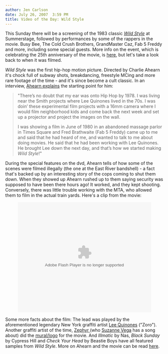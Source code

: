 ```yaml
---
author: Jen Carlson
date: July 26, 2007  3:59 PM
title: Video of the Day: Wild Style
---
```


<p>This Sunday there will be a screening of the 1983 classic <a href="https://web.archive.org/web/20130326105510/http://imdb.com/title/tt0084904"><em>Wild Style</em></a> at Summerstage, followed by performances by some of the rappers in the movie. Busy Bee, The Cold Crush Brothers, GrandMaster Caz, Fab 5 Freddy and more, including some special guests. More info on the event, which is celebrating the 25th anniversary of the movie, is <a href="https://web.archive.org/web/20130326105510/http://www.summerstage.org/index1.aspx?BD=19792">here</a>, but let&apos;s take a look back to when it was filmed. </p>

<p><em>Wild Style</em> was the first hip-hop motion picture. Directed by Charlie Ahearn it&apos;s chock full of subway shots, breakdancing, freestyle MCing and more rare footage of the time - and it&apos;s since become a cult classic. In an interview, <a href="https://web.archive.org/web/20130326105510/http://www.jayquan.com/charliea.htm">Ahearn explains</a> the starting point for him:</p>

<blockquote>&quot;There&#x2019;s no doubt that my ear was onto Hip Hop by 1978. I was living near the Smith projects where Lee Quinones lived in the 70s. I was doin&#x2019; these experimental film projects with a 16mm camera where I would film neighborhood kids and come back the next week and set up a projector and project the images on the wall. 

<p>I was showing a film in June of 1980 in an abandoned massage parlor in Times Square and Fred Brathwaite (Fab 5 Freddy) came up to me and said that he had heard of me, and wanted to talk to me about doing movies. He said that he had been working with Lee Quinones. He brought Lee down the next day, and that&#x2019;s how we started making <em>Wild Style</em>!&quot;</p></blockquote><p></p>

<p>During the special features on the dvd, Ahearn tells of how some of the scenes were filmed illegally (the one at the East River bandshell) - a fact that&apos;s backed up by an interesting story of the cops coming to shut them down. When they showed up Ahearn rushed up to them saying security was supposed to have been there hours ago! It worked, and they kept shooting. Conversely, there was little trouble working with the MTA, who allowed them to film in the actual train yards. Here&apos;s a clip from the movie:</p>

<center><object width="425" height="350"><param name="movie" value="http://www.youtube.com/v/Dkyb2fdxTGY"><param name="wmode" value="transparent"><embed src="https://web.archive.org/web/20130326105510oe_/http://www.youtube.com/v/Dkyb2fdxTGY" type="application/x-shockwave-flash" wmode="transparent" width="425" height="350"></object></center>

<p>Some more facts about the film: The lead was played by the aforementioned legendary New York graffiti artist <a href="https://web.archive.org/web/20130326105510/http://en.wikipedia.org/wiki/Lee_Quinones">Lee Quinones</a> (&quot;Zoro&quot;). Another graffiti artist of the time, <a href="https://web.archive.org/web/20130326105510/http://en.wikipedia.org/wiki/Zephyr_(graffiti_artist)">Zephyr </a>(who <a href="https://web.archive.org/web/20130326105510/http://gothamist.com/2007/07/11/suzanne_vega_mu.php">Suzanne Vega</a> has a song about) did the <a href="https://web.archive.org/web/20130326105510/http://upload.wikimedia.org/wikipedia/en/c/c1/Wild_style.JPG">mural/logo</a> for the movie. And <em>Illmatic</em> by Nas, <em>Black Sunday</em> by Cypress Hill and <em>Check Your Head</em> by Beastie Boys have all featured samples from <em>Wild Style</em>. More on Ahearn and the movie can be read <a href="https://web.archive.org/web/20130326105510/http://links.jstor.org/sici?sici=0015-1386%28198422%2937%3A4%3C2%3ACA%22S%3E2.0.CO%3B2-X&amp;size=LARGE&amp;origin=JSTOR-enlargePage">here</a>. </p>